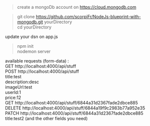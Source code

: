> create a mongoDb account on https://cloud.mongodb.com<br />

> git clone https://github.com/scorpiFr/NodeJs-blueprint-with-mongodb.git yourDirectory <br />
> cd yourDirectory<br />

update your dsn on app.js<br />

> npm init<br />
> nodemon server

available requests (form-data) :<br />
GET http://localhost:4000/api/stuff<br />
POST http://localhost:4000/api/stuff<br />
title:test<br />
description:desc<br />
imageUrl:test<br />
userId:1<br />
price:12<br />
GET http://localhost:4000/api/stuff/6844a31d2367fade2dbce885 <br />
DELETE http://localhost:4000/api/stuff/6844a19f9c2983b77a952e35 <br />
PATCH http://localhost:4000/api/stuff/6844a31d2367fade2dbce885 <br />
title:test2 (and the other fields you need) <br />
